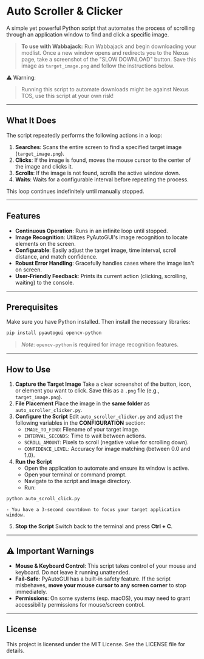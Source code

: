 # Auto Scroller \& Clicker

A simple yet powerful Python script that automates the process of scrolling through an application window to find and click a specific image.

> **To use with Wabbajack:**
> Run Wabbajack and begin downloading your modlist. Once a new window opens and redirects you to the Nexus page, take a screenshot of the "SLOW DOWNLOAD" button. Save this image as `target_image.png` and follow the instructions below.
> 
⚠️ Warning:
> Running this script to automate downloads might be against Nexus TOS, use this script at your own risk!
***

## What It Does

The script repeatedly performs the following actions in a loop:

1. **Searches**: Scans the entire screen to find a specified target image (`target_image.png`).
2. **Clicks**: If the image is found, moves the mouse cursor to the center of the image and clicks it.
3. **Scrolls**: If the image is not found, scrolls the active window down.
4. **Waits**: Waits for a configurable interval before repeating the process.

This loop continues indefinitely until manually stopped.

***

## Features

- **Continuous Operation**: Runs in an infinite loop until stopped.
- **Image Recognition**: Utilizes PyAutoGUI's image recognition to locate elements on the screen.
- **Configurable**: Easily adjust the target image, time interval, scroll distance, and match confidence.
- **Robust Error Handling**: Gracefully handles cases where the image isn't on screen.
- **User-Friendly Feedback**: Prints its current action (clicking, scrolling, waiting) to the console.

***

## Prerequisites

Make sure you have Python installed. Then install the necessary libraries:

```bash
pip install pyautogui opencv-python
```

> _Note_: `opencv-python` is required for image recognition features.

***

## How to Use

1. **Capture the Target Image**
Take a clear screenshot of the button, icon, or element you want to click. Save this as a `.png` file (e.g., `target_image.png`).
2. **File Placement**
Place the image in the **same folder** as `auto_scroller_clicker.py`.
3. **Configure the Script**
Edit `auto_scroller_clicker.py` and adjust the following variables in the **CONFIGURATION** section:
    - `IMAGE_TO_FIND`: Filename of your target image.
    - `INTERVAL_SECONDS`: Time to wait between actions.
    - `SCROLL_AMOUNT`: Pixels to scroll (negative value for scrolling down).
    - `CONFIDENCE_LEVEL`: Accuracy for image matching (between 0.0 and 1.0).
4. **Run the Script**
    - Open the application to automate and ensure its window is active.
    - Open your terminal or command prompt.
    - Navigate to the script and image directory.
    - Run:

```bash
python auto_scroll_click.py
```

    - You have a 3-second countdown to focus your target application window.
5. **Stop the Script**
Switch back to the terminal and press **Ctrl + C**.

***

## ⚠️ Important Warnings

- **Mouse \& Keyboard Control**: This script takes control of your mouse and keyboard. Do not leave it running unattended.
- **Fail-Safe**: PyAutoGUI has a built-in safety feature. If the script misbehaves, **move your mouse cursor to any screen corner** to stop immediately.
- **Permissions**: On some systems (esp. macOS), you may need to grant accessibility permissions for mouse/screen control.

***

## License

This project is licensed under the MIT License. See the LICENSE file for details.
